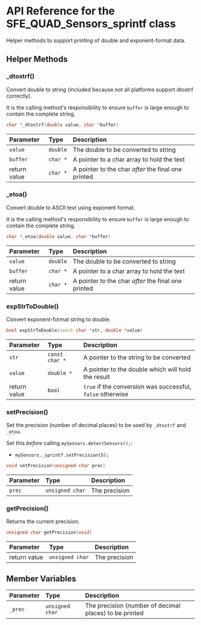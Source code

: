 # API Reference for the SFE_QUAD_Sensors_sprintf class

Helper methods to support printing of double and exponent-format data.

## Helper Methods

### _dtostrf()

Convert double to string (included because not all platforms support dtostrf correctly).

It is the calling method's responsibility to ensure ```buffer``` is large enough to contain the complete string.

```c++
char *_dtostrf(double value, char *buffer)
```

| Parameter | Type | Description |
| :-------- | :--- | :---------- |
| `value` | `double` | The double to be converted to string |
| `buffer` | `char *` | A pointer to a char array to hold the text |
| return value | `char *` | A pointer to the char _after_ the final one printed |

### _etoa()

Convert double to ASCII text using exponent format.

It is the calling method's responsibility to ensure ```buffer``` is large enough to contain the complete string.

```c++
char *_etoa(double value, char *buffer)
```

| Parameter | Type | Description |
| :-------- | :--- | :---------- |
| `value` | `double` | The double to be converted to string |
| `buffer` | `char *` | A pointer to a char array to hold the text |
| return value | `char *` | A pointer to the char _after_ the final one printed |

### expStrToDouble()

Convert exponent-format string to double.

```c++
bool expStrToDouble(const char *str, double *value)
```

| Parameter | Type | Description |
| :-------- | :--- | :---------- |
| `str` | `const char *` | A pointer to the string to be converted |
| `value` | `double *` | A pointer to the double which will hold the result |
| return value | `bool` | ```true``` if the conversion was successful, ```false``` otherwise |

### setPrecision()

Set the precision (number of decimal places) to be used by ```_dtostrf``` and ```_etoa```.

Set this _before_ calling ```mySensors.detectSensors();```:
* ```mySensors._sprintf.setPrecision(5);```

```c++
void setPrecision(unsigned char prec)
```

| Parameter | Type | Description |
| :-------- | :--- | :---------- |
| `prec` | `unsigned char` | The precision |

### getPrecision()

Returns the current precision.

```c++
unsigned char getPrecision(void)
```

| Parameter | Type | Description |
| :-------- | :--- | :---------- |
| return value | `unsigned char` | The precision |

## Member Variables

| Parameter | Type | Description |
| :-------- | :--- | :---------- |
| `_prec` | `unsigned char` | The precision (number of decimal places) to be printed |
